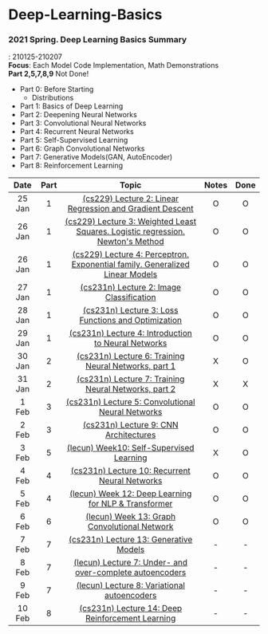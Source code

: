 # Deep-Learning-Basics

### 2021 Spring. Deep Learning Basics Summary

: 210125-210207  
**Focus**: Each Model Code Implementation, Math Demonstrations  
**Part 2,5,7,8,9** Not Done!

- Part 0: Before Starting
  - Distributions
- Part 1: Basics of Deep Learning
- Part 2: Deepening Neural Networks
- Part 3: Convolutional Neural Networks
- Part 4: Recurrent Neural Networks
- Part 5: Self-Supervised Learning
- Part 6: Graph Convolutional Networks
- Part 7: Generative Models(GAN, AutoEncoder)
- Part 8: Reinforcement Learning

|  Date  | Part |                                             Topic                                             | Notes | Done |
| :----: | :--: | :-------------------------------------------------------------------------------------------: | :---: | :--: |
| 25 Jan |  1   |            [(cs229) Lecture 2: Linear Regression and Gradient Descent][cs229-lec2]            |   O   |  O   |
| 26 Jan |  1   | [(cs229) Lecture 3: Weighted Least Squares. Logistic regression. Newton's Method][cs229-lec3] |   O   |  O   |
| 26 Jan |  1   |  [(cs229) Lecture 4: Perceptron. Exponential family. Generalized Linear Models][cs229-lec4]   |   O   |  O   |
| 27 Jan |  1   |                    [(cs231n) Lecture 2: Image Classification][cs231n-lec2]                    |   O   |  O   |
| 28 Jan |  1   |              [(cs231n) Lecture 3: Loss Functions and Optimization][cs231n-lec3]               |   O   |  O   |
| 29 Jan |  1   |              [(cs231n) Lecture 4: Introduction to Neural Networks][cs231n-lec4]               |   O   |  O   |
| 30 Jan |  2   |              [(cs231n) Lecture 6: Training Neural Networks, part 1][cs231n-lec6]              |   X   |  O   |
| 31 Jan |  2   |              [(cs231n) Lecture 7: Training Neural Networks, part 2][cs231n-lec7]              |   X   |  X   |
| 1 Feb  |  3   |               [(cs231n) Lecture 5: Convolutional Neural Networks][cs231n-lec5]                |   O   |  O   |
| 2 Feb  |  3   |                     [(cs231n) Lecture 9: CNN Architectures][cs231n-lec9]                      |   O   |  O   |
| 3 Feb  |  5   |                     [(lecun) Week10: Self-Supervised Learning][lecun-ssl]                     |   X   |  O   |
| 4 Feb  |  4   |                [(cs231n) Lecture 10: Recurrent Neural Networks][cs231n-lec10]                 |   O   |  O   |
| 5 Feb  |  4   |               [(lecun) Week 12: Deep Learning for NLP & Transformer][lecun-nlp]               |   O   |  O   |
| 6 Feb  |  6   |                   [(lecun) Week 13: Graph Convolutional Network][lecun-gcn]                   |   O   |  O   |
| 7 Feb  |  7   |                    [(cs231n) Lecture 13: Generative Models][cs231n-lec13]                     |   -   |  -   |
| 8 Feb  |  7   |            [(lecun) Lecture 7: Under- and over-complete autoencoders][lecun-lec7]             |   -   |  -   |
| 9 Feb  |  7   |                   [(lecun) Lecture 8: Variational autoencoders][lecun-lec8]                   |   -   |  -   |
| 10 Feb |  8   |               [(cs231n) Lecture 14: Deep Reinforcement Learning][cs231n-lec14]                |   -   |  -   |

[cs229-lec2]: https://youtu.be/4b4MUYve_U8
[cs229-lec3]: https://youtu.be/het9HFqo1TQ
[cs229-lec4]: https://youtu.be/iZTeva0WSTQ
[cs231n-lec2]: https://youtu.be/OoUX-nOEjG0
[cs231n-lec3]: https://youtu.be/h7iBpEHGVNc
[cs231n-lec4]: https://youtu.be/d14TUNcbn1k
[cs231n-lec5]: https://youtu.be/bNb2fEVKeEo
[cs231n-lec6]: https://youtu.be/wEoyxE0GP2M
[cs231n-lec7]: https://youtu.be/_JB0AO7QxSA
[cs231n-lec9]: https://youtu.be/DAOcjicFr1Y
[cs231n-lec10]: https://youtu.be/6niqTuYFZLQ
[cs231n-lec13]: https://youtu.be/5WoItGTWV54
[lecun-ssl]: https://youtu.be/0KeR6i1_56g
[lecun-nlp]: https://youtu.be/6D4EWKJgNn0
[lecun-gcn]: https://youtu.be/Iiv9R6BjxHM
[lecun-lec7]: https://youtu.be/bggWQ14DD9M
[lecun-lec8]: https://youtu.be/7Rb4s9wNOmc
[cs231n-lec14]: https://youtu.be/lvoHnicueoE
